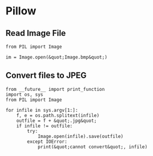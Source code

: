 # Pillow



## Read Image File


```
from PIL import Image

im = Image.open(&quot;Image.bmp&quot;)

```



## Convert files to JPEG


```
from __future__ import print_function
import os, sys
from PIL import Image

for infile in sys.argv[1:]:
    f, e = os.path.splitext(infile)
    outfile = f + &quot;.jpg&quot;
    if infile != outfile:
        try:
            Image.open(infile).save(outfile)
        except IOError:
            print(&quot;cannot convert&quot;, infile)

```

